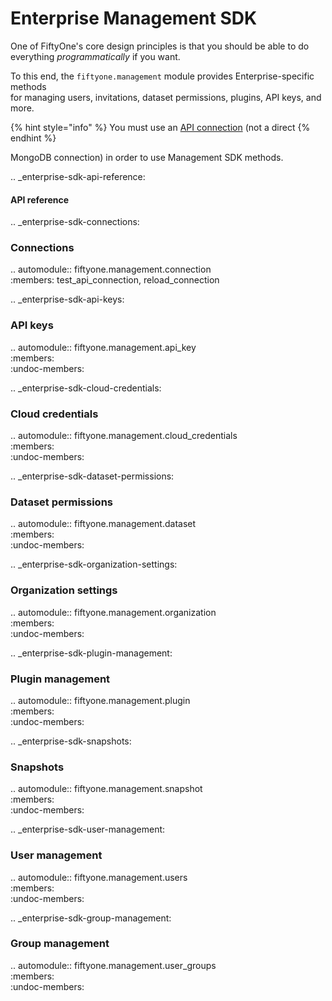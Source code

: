 # Enterprise Management SDK

One of FiftyOne's core design principles is that you should be able to do\
everything _programmatically_ if you want.

To this end, the `fiftyone.management` module provides Enterprise-specific methods\
for managing users, invitations, dataset permissions, plugins, API keys, and\
more.

{% hint style="info" %}
You must use an [API connection](enterprise-api-connection/) (not a direct
{% endhint %}

MongoDB connection) in order to use Management SDK methods.

.. \_enterprise-sdk-api-reference:

#### API reference

.. \_enterprise-sdk-connections:

### Connections

.. automodule:: fiftyone.management.connection\
:members: test\_api\_connection, reload\_connection

.. \_enterprise-sdk-api-keys:

### API keys

.. automodule:: fiftyone.management.api\_key\
:members:\
:undoc-members:

.. \_enterprise-sdk-cloud-credentials:

### Cloud credentials

.. automodule:: fiftyone.management.cloud\_credentials\
:members:\
:undoc-members:

.. \_enterprise-sdk-dataset-permissions:

### Dataset permissions

.. automodule:: fiftyone.management.dataset\
:members:\
:undoc-members:

.. \_enterprise-sdk-organization-settings:

### Organization settings

.. automodule:: fiftyone.management.organization\
:members:\
:undoc-members:

.. \_enterprise-sdk-plugin-management:

### Plugin management

.. automodule:: fiftyone.management.plugin\
:members:\
:undoc-members:

.. \_enterprise-sdk-snapshots:

### Snapshots

.. automodule:: fiftyone.management.snapshot\
:members:\
:undoc-members:

.. \_enterprise-sdk-user-management:

### User management

.. automodule:: fiftyone.management.users\
:members:\
:undoc-members:

.. \_enterprise-sdk-group-management:

### Group management

.. automodule:: fiftyone.management.user\_groups\
:members:\
:undoc-members:
